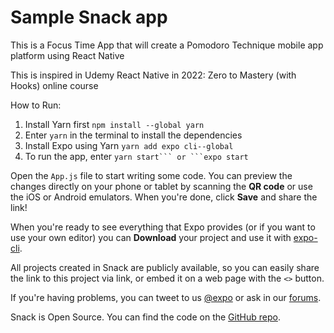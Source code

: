 # Sample Snack app

This is a Focus Time App that will create a Pomodoro Technique mobile app platform using React Native

This is inspired in Udemy React Native in 2022: Zero to Mastery (with Hooks) online course

How to Run:

1. Install Yarn first ```npm install --global yarn```
2. Enter ```yarn``` in the terminal to install the dependencies
3. Install Expo using Yarn ```yarn add expo cli--global```
4. To run the app, enter ``yarn start``` or ```expo start``

Open the `App.js` file to start writing some code. You can preview the changes directly on your phone or tablet by scanning the **QR code** or use the iOS or Android emulators. When you're done, click **Save** and share the link!

When you're ready to see everything that Expo provides (or if you want to use your own editor) you can **Download** your project and use it with [expo-cli](https://docs.expo.io/get-started/installation).

All projects created in Snack are publicly available, so you can easily share the link to this project via link, or embed it on a web page with the `<>` button.

If you're having problems, you can tweet to us [@expo](https://twitter.com/expo) or ask in our [forums](https://forums.expo.io/c/snack).

Snack is Open Source. You can find the code on the [GitHub repo](https://github.com/expo/snack).
